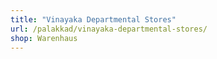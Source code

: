 ```yaml
---
title: "Vinayaka Departmental Stores"
url: /palakkad/vinayaka-departmental-stores/
shop: Warenhaus
---
```

